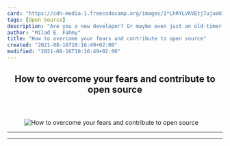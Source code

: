 ```yaml
---
card: "https://cdn-media-1.freecodecamp.org/images/1*LhRYLVKVEtj7ujueU1yt8A.jpeg"
tags: [Open Source]
description: "Are you a new developer? Or maybe even just an old-timer who "
author: "Milad E. Fahmy"
title: "How to overcome your fears and contribute to open source"
created: "2021-08-16T10:16:49+02:00"
modified: "2021-08-16T10:16:49+02:00"
---
```

<div class="site-wrapper">
<main id="site-main" class="site-main outer">
<div class="inner">
<article class="post-full post tag-open-source tag-github tag-software-development tag-tech tag-web-development ">
<header class="post-full-header">
<h1 class="post-full-title">How to overcome your fears and contribute to open source</h1>
</header>
<figure class="post-full-image">
<picture>
<source media="(max-width: 700px)" sizes="1px" srcset="data:image/gif;base64,R0lGODlhAQABAIAAAAAAAP///yH5BAEAAAAALAAAAAABAAEAAAIBRAA7 1w">
<source media="(min-width: 701px)" sizes="(max-width: 800px) 400px,
(max-width: 1170px) 700px,
1400px" srcset="https://cdn-media-1.freecodecamp.org/images/1*LhRYLVKVEtj7ujueU1yt8A.jpeg 300w,
https://cdn-media-1.freecodecamp.org/images/1*LhRYLVKVEtj7ujueU1yt8A.jpeg 600w,
https://cdn-media-1.freecodecamp.org/images/1*LhRYLVKVEtj7ujueU1yt8A.jpeg 1000w,
https://cdn-media-1.freecodecamp.org/images/1*LhRYLVKVEtj7ujueU1yt8A.jpeg 2000w">
<img onerror="this.style.display='none'" src="https://cdn-media-1.freecodecamp.org/images/1*LhRYLVKVEtj7ujueU1yt8A.jpeg" alt="How to overcome your fears and contribute to open source">
</picture>
</figure>
<section class="post-full-content">
<div class="post-content">
</div>
<hr>
<hr>
</section>
</article>
</div>
</main>
</div>
<!-- Google Tag Manager (noscript) -->
<!-- End Google Tag Manager (noscript) -->
